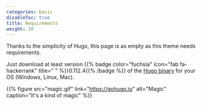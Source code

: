 ```yaml
---
categories: basic
disableToc: true
title: Requirements
weight: 10
---
```


Thanks to the simplicity of Hugo, this page is as empty as this theme needs requirements.

Just download at least version {{% badge color="fuchsia" icon="fab fa-hackerrank" title=" " %}}0.112.4{{% /badge %}} of the [Hugo binary](https://gohugo.io/getting-started/installing/) for your OS (Windows, Linux, Mac).

{{% figure src="magic.gif" link="https://gohugo.io" alt="Magic" caption="It's a kind of magic" %}}
